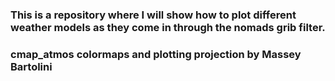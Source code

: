 ### This is a repository where I will show how to plot different weather models as they come in through the nomads grib filter. 
### cmap_atmos colormaps and plotting projection by Massey Bartolini
